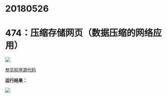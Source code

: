 # 20180526

# 474：压缩存储网页（数据压缩的网络应用）

<img src="http://image.renkaigis.com/keepcoding/2018052601.png">

<a href="https://github.com/renkaigis/KeepCoding/tree/master/2018/05/26" target="_blank">参见程序源代码</a>

**运行结果：**

<img src="http://image.renkaigis.com/keepcoding/2018052602.png">